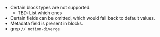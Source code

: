 - Certain block types are not supported.
  - TBD: List which ones
- Certain fields can be omitted, which would fall back to default values.
- Metadata field is present in blocks.
- grep `// notion-diverge`